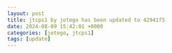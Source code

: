 ```yaml
---
layout: post
title: jtcps1 by jotego has been updated to 42941f5
date: 2024-08-09 15:42:01 +0000
categories: [jotego, jtcps1]
tags: [update]
---
```



